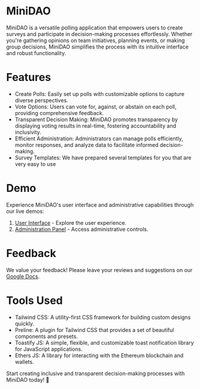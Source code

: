 # MiniDAO
MiniDAO is a versatile polling application that empowers users to create surveys and participate in decision-making processes effortlessly. Whether you're gathering opinions on team initiatives, planning events, or making group decisions, MiniDAO simplifies the process with its intuitive interface and robust functionality.

# Features
- Create Polls: Easily set up polls with customizable options to capture diverse perspectives.
- Vote Options: Users can vote for, against, or abstain on each poll, providing comprehensive feedback.
- Transparent Decision Making: MiniDAO promotes transparency by displaying voting results in real-time, fostering accountability and inclusivity.
- Efficient Administration: Administrators can manage polls efficiently, monitor responses, and analyze data to facilitate informed decision-making.
- Survey Templates: We have prepared several templates for you that are very easy to use

# Demo
Experience MiniDAO's user interface and administrative capabilities through our live demos:

1. [User Interface](https://moretech-forward.github.io/MiniDAO-frontend/client/src/index.html) - Explore the user experience.
2. [Administration Panel](https://moretech-forward.github.io/MiniDAO-frontend/admin/src/index.html) - Access administrative controls.

# Feedback
We value your feedback! Please leave your reviews and suggestions on our [Google Docs](https://docs.google.com/document/d/1B18EkMdZKfJIBc-rCqlAuUOhOcGvFTZnikDjzBGI4qc/edit?usp=sharing).

# Tools Used
- Tailwind CSS: A utility-first CSS framework for building custom designs quickly.
- Preline: A plugin for Tailwind CSS that provides a set of beautiful components and presets.
- Toastify JS: A simple, flexible, and customizable toast notification library for JavaScript applications.
- Ethers JS: A library for interacting with the Ethereum blockchain and wallets.

Start creating inclusive and transparent decision-making processes with MiniDAO today! 🚀